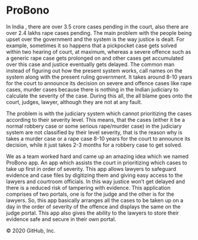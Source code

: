 # ProBono
In India , there are over 3.5 crore cases pending in the court, also there are over 2.4 lakhs rape cases pending. The main problem with the people being upset over the government and the system is the way justice is dealt. For example, sometimes it so happens that a pickpocket case gets solved within two hearing of court, at maximum, whereas a severe offence such as a generic rape case gets prolonged on and other cases get accumulated over this case and justice eventually gets delayed. The common man instead of figuring out how the present system works, call names on the system along with the present ruling government. It takes around 8-10 years for the court to announce its decision on severe and offence cases like rape cases, murder cases because there is nothing in the Indian judiciary to calculate the severity of the case.
During this all, the all blame goes onto the court, judges, lawyer, although they are not at any fault. 

The problem is with the judiciary system which cannot prioritizing the cases according to  their severity level.
This means, that the cases (either it be a normal robbery case or some serious rape/murder case) in the judiciary system are not classified by their level severity, that is the reason why is takes a murder case or a rape case 8-10  years for the court to announce its decision, while it just takes 2-3 months for a robbery case to get solved.

We as a team worked hard and came up an amazing idea which we named ProBono app.
An app which assists the court in prioritizing which cases to take up first in order of severity. This app allows lawyers to safeguard evidence and case files by digitizing them and giving easy access to the lawyers and courtroom officials. In this way justice won’t get delayed and there is a reduced risk of tampering with evidence.
This application comprises of two portals, one is for the judge and the other is for the lawyers. So, this app basically arranges all the cases to be taken up on a day in the order of severity of the offence and displays the same on the judge portal. This app also gives the ability to the lawyers to store their evidence safe and secure in their own portal.

© 2020 GitHub, Inc.
